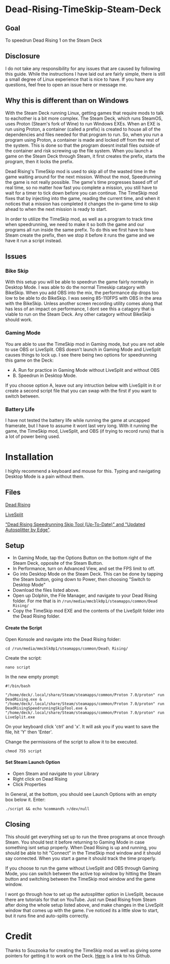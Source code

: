 # Dead-Rising-TimeSkip-Steam-Deck
## Goal
To speedrun Dead Rising 1 on the Steam Deck
## Disclosure
I do not take any responsibility for any issues that are caused by following this guide.  While the instructions I have laid out are fairly simple, there is still a small degree of Linux experience that is nice to have.  If you have any questions, feel free to open an issue here or message me.  
## Why this is different than on Windows

With the Steam Deck running Linux, getting games that require mods to talk to eachother is a bit more complex.  The Steam Deck, which runs SteamOS, uses Proton (Steam's fork of Wine) to run Windows EXEs.  When an EXE is run using Proton, a container (called a prefix) is created to house all of the dependencies and files needed for that program to run.  So, when you run a program using Proton, a container is made and locked off from the rest of the system.  This is done so that the program doesnt install files outside of the container and risk screwing up the file system.  When you launch a game on the Steam Deck through Steam, it first creates the prefix, starts the program, then it locks the prefix.  

Dead Rising's TimeSkip mod is used to skip all of the wasted time in the game waiting around for the next mission.  Without the mod, Speedrunning the game is not really possible.  The game's time progresses based off of real time, so no matter how fast you complete a mission, you still have to wait for a timer to tick down before you can continue.  The TimeSkip mod fixes that by injecting into the game, reading the current time, and when it notices that a mission has completed it changes the in-game time to skip ahead to when the next mission is ready to start.

In order to utilize the TimeSkip mod, as well as a program to track time when speedrunning, we need to make it so both the game and our programs all run inside the same prefix.  To do this we first have to have Steam create the prefix, then we stop it before it runs the game and we have it run a script instead.  

## Issues
### Bike Skip
With this setup you will be able to speedrun the game fairly normally in Desktop Mode.  I was able to do the normal Timeskip catagory with BikeSkip. When you add OBS into the mix, the performance dip drops too low to be able to do BikeSkip.  I was seeing 85-110FPS with OBS in the area with the BikeSkip.  Unless another screen recording utility comes along that has less of an impact on performance, I dont see this a catagory that is viable to run on the Steam Deck.  Any other catagory without BikeSkip should work.

### Gaming Mode
You are able to use the TimeSkip mod in Gaming mode, but you are not able to use OBS or LiveSplit.  OBS doesn't launch in Gaming Mode and LiveSplit causes things to lock up.  I see there being two options for speedrunning this game on the Deck: 

* A. Run for practice in Gaming Mode without LiveSplit and without OBS
* B. Speedrun in Desktop Mode.  

If you choose option A, leave out any intruction below with LiveSplit in it or create a second script file that you can swap with the first if you want to switch between.  

### Battery Life
I have not tested the battery life while running the game at uncapped framerate, but I have to assume it wont last very long.  With it running the game, the TimeSkip mod, LiveSplit, and OBS (if trying to record runs) that is a lot of power being used.  
# Installation
I highly recommend a keyboard and mouse for this. Typing and navigating Desktop Mode is a pain without them.
## Files

[Dead Rising](https://store.steampowered.com/app/427190/DEAD_RISING/)

[LiveSplit](https://livesplit.org/downloads/)

["Dead Rising Speedrunning Skip Tool (Up-To-Date)" and "Updated Autosplitter by Edge"](https://www.speedrun.com/dr1/resources).


## Setup
* In Gaming Mode, tap the Options Button on the bottom right of the Steam Deck, opposite of the Steam Button.
* In Performance, turn on Advanced View, and set the FPS limit to off. 
* Go into Desktop Mode on the Steam Deck.  This can be done by tapping the Steam button, going down to Power, then choosing "Switch to Desktop Mode"
* Download the files listed above.
* Open up Dolphin, the File Manager, and navigate to your Dead Rising folder.  For me that is in `/run/media/mmcblk0p1/steamapps/common/Dead Rising/`
* Copy the TimeSkip mod EXE and the contents of the LiveSplit folder into the Dead Rising folder.

#### Create the Script
Open Konsole and navigate into the Dead Rising folder:

`cd /run/media/mmcblk0p1/steamapps/common/Dead\ Rising/`

Create the script:

`nano script`

In the new empty prompt:

`#!/bin/bash`

`"/home/deck/.local/share/Steam/steamapps/common/Proton 7.0/proton" run DeadRising.exe & "/home/deck/.local/share/Steam/steamapps/common/Proton 7.0/proton" run DeadRisingSpeedrunningSkipTool.exe & "/home/deck/.local/share/Steam/steamapps/common/Proton 7.0/proton" run LiveSplit.exe`

On your keyboard click 'ctrl' and 'x'.  It will ask you if you want to save the file, hit 'Y' then 'Enter'.

Change the permissions of the script to allow it to be executed.

`chmod 755 script`

#### Set Steam Launch Option
* Open Steam and navigate to your Library
* Right click on Dead Rising
* Click Properties

In General, at the bottom, you should see Launch Options with an empty box below it. Enter:

`./script && echo %command% >/dev/null`


## Closing
This should get everything set up to run the three programs at once through Steam.  You should test it before returning to Gaming Mode in case something isnt setup properly.  When Dead Rising is up and running, you should be able to hit "Connect" in the TimeSkip mod window and it should say connected.  When you start a game it should track the time properly.  

If you choose to run the game without LiveSplit and OBS through Gaming Mode, you can switch between the active top window by hitting the Steam button and switching between the TimeSkip mod window and the game window.  

I wont go through how to set up the autosplitter option in LiveSplit, because there are tutorials for that on YouTube.  Just run Dead Rising from Steam after doing the whole setup listed above, and make changes in the LiveSplit window that comes up with the game.  I've noticed its a little slow to start, but it runs fine and auto-splits correctly.  

# Credit
Thanks to Souzooka for creating the TimeSkip mod as well as giving some pointers for getting it to work on the Deck.  [Here](https://github.com/Souzooka) is a link to his Github.
